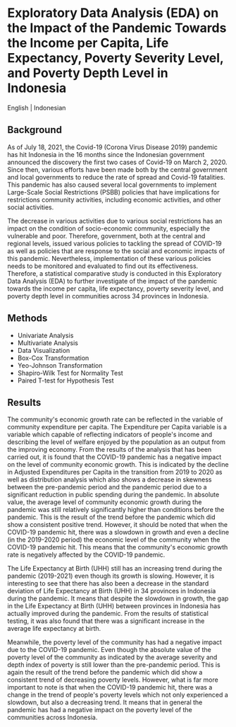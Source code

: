 # Exploratory Data Analysis (EDA) on the Impact of the Pandemic Towards the Income per Capita, Life Expectancy, Poverty Severity Level, and Poverty Depth Level in Indonesia
English | Indonesian
## Background

As of July 18, 2021, the Covid-19 (Corona Virus Disease 2019) pandemic has hit Indonesia in the 16 months since the Indonesian government announced the discovery the first two cases of Covid-19 on March 2, 2020. Since then, various efforts have been made both by the central government and local governments to reduce the rate of spread and Covid-19 fatalities. This pandemic has also caused several local governments to implement Large-Scale Social Restrictions (PSBB) policies that have implications for restrictions community activities, including economic activities, and other social activities.

The decrease in various activities due to various social restrictions has an impact on the condition of socio-economic community, especially the vulnerable and poor. Therefore, government, both at the central and regional levels, issued various policies to tackling the spread of COVID-19 as well as policies that are response to the social and economic impacts of this pandemic. Nevertheless, implementation of these various policies needs to be monitored and evaluated to find out its effectiveness. Therefore, a statistical comparative study is conducted in this Exploratory Data Analysis (EDA) to further investigate of the impact of the pandemic towards the income per capita, life expectancy, poverty severity level, and poverty depth level in communities across 34 provinces in Indonesia.

## Methods

- Univariate Analysis
- Multivariate Analysis
- Data Visualization
- Box-Cox Transformation
- Yeo-Johnson Transformation
- Shapiro-Wilk Test for Normality Test
- Paired T-test for Hypothesis Test

## Results

The community's economic growth rate can be reflected in the variable of community expenditure per capita. The Expenditure per Capita variable is a variable which capable of reflecting indicators of people's income and describing the level of welfare enjoyed by the population as an output from the improving economy. From the results of the analysis that has been carried out, it is found that the COVID-19 pandemic has a negative impact on the level of community economic growth. This is indicated by the decline in Adjusted Expenditures per Capita in the transition from 2019 to 2020 as well as distribution analysis which also shows a decrease in skewness between the pre-pandemic period and the pandemic period due to a significant reduction in public spending during the pandemic. In absolute value, the average level of community economic growth during the pandemic was still relatively significantly higher than conditions before the pandemic. This is the result of the trend before the pandemic which did show a consistent positive trend. However, it should be noted that when the COVID-19 pandemic hit, there was a slowdown in growth and even a decline (in the 2019-2020 period) the economic level of the community when the COVID-19 pandemic hit. This means that the community's economic growth rate is negatively affected by the COVID-19 pandemic.

The Life Expectancy at Birth (UHH) still has an increasing trend during the pandemic (2019-2021) even though its growth is slowing. However, it is interesting to see that there has also been a decrease in the standard deviation of Life Expectancy at Birth (UHH) in 34 provinces in Indonesia during the pandemic. It means that despite the slowdown in growth, the gap in the Life Expectancy at Birth (UHH) between provinces in Indonesia has actually improved during the pandemic. From the results of statistical testing, it was also found that there was a significant increase in the average life expectancy at birth.

Meanwhile, the poverty level of the community has had a negative impact due to the COVID-19 pandemic. Even though the absolute value of the poverty level of the community as indicated by the average severity and depth index of poverty is still lower than the pre-pandemic period. This is again the result of the trend before the pandemic which did show a consistent trend of decreasing poverty levels. However, what is far more important to note is that when the COVID-19 pandemic hit, there was a change in the trend of people's poverty levels which not only experienced a slowdown, but also a decreasing trend. It means that in general the pandemic has had a negative impact on the poverty level of the communities across Indonesia.
